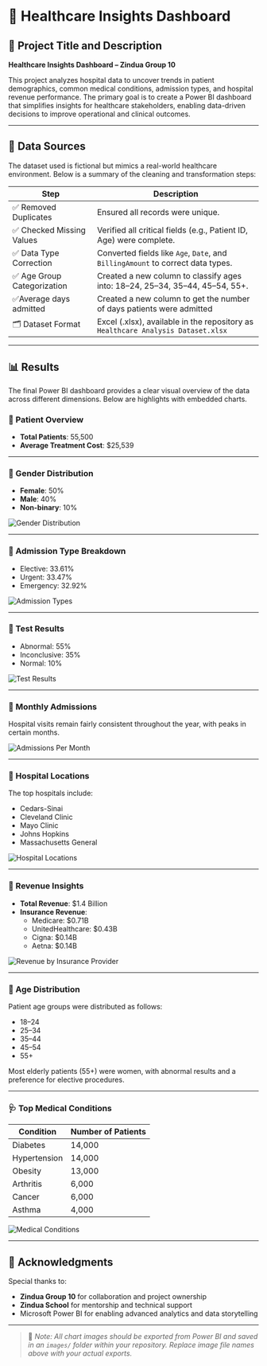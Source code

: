 # 🏥 Healthcare Insights Dashboard

## 📌 Project Title and Description

**Healthcare Insights Dashboard – Zindua Group 10**

This project analyzes hospital data to uncover trends in patient demographics, common medical conditions, admission types, and hospital revenue performance. The primary goal is to create a Power BI dashboard that simplifies insights for healthcare stakeholders, enabling data-driven decisions to improve operational and clinical outcomes.

---

## 📂 Data Sources

The dataset used is fictional but mimics a real-world healthcare environment. Below is a summary of the cleaning and transformation steps:

| Step                     | Description                                                                 |
|--------------------------|-----------------------------------------------------------------------------|
| ✅ Removed Duplicates     | Ensured all records were unique.                                             |
| ✅ Checked Missing Values | Verified all critical fields (e.g., Patient ID, Age) were complete.          |
| ✅ Data Type Correction   | Converted fields like `Age`, `Date`, and `BillingAmount` to correct data types.       |
| ✅ Age Group Categorization | Created a new column to classify ages into: 18–24, 25–34, 35–44, 45–54, 55+. |
|✅Average days admitted     | Created a new column to get the number of days patients were admitted|
| 🗂 Dataset Format         | Excel (.xlsx), available in the repository as `Healthcare Analysis Dataset.xlsx`

---

## 📊 Results

The final Power BI dashboard provides a clear visual overview of the data across different dimensions. Below are highlights with embedded charts.

### 👥 Patient Overview

- **Total Patients**: 55,500  
- **Average Treatment Cost**: $25,539  

---

### 🔹 Gender Distribution

- **Female**: 50%  
- **Male**: 40%  
- **Non-binary**: 10%  

![Gender Distribution](Screenshot-2025-04-16-141316.png)

---

### 🏥 Admission Type Breakdown

- Elective: 33.61%  
- Urgent: 33.47%  
- Emergency: 32.92%  

![Admission Types](Screenshot-2025-04-16-141525.png)

---

### 🧪 Test Results

- Abnormal: 55%  
- Inconclusive: 35%  
- Normal: 10%  

![Test Results](Screenshot-2025-04-16-141534.png)

---

### 📆 Monthly Admissions

Hospital visits remain fairly consistent throughout the year, with peaks in certain months.

![Admissions Per Month](Screenshot-2025-04-16-141603.png)

---

### 📍 Hospital Locations

The top hospitals include:
- Cedars-Sinai
- Cleveland Clinic
- Mayo Clinic
- Johns Hopkins
- Massachusetts General

![Hospital Locations](Screenshot-2025-04-16-141613.png)

---

### 💸 Revenue Insights

- **Total Revenue**: $1.4 Billion  
- **Insurance Revenue**:
  - Medicare: $0.71B  
  - UnitedHealthcare: $0.43B  
  - Cigna: $0.14B  
  - Aetna: $0.14B  

![Revenue by Insurance Provider](Screenshot-2025-04-16-141551.png)

---

### 🧓 Age Distribution

Patient age groups were distributed as follows:

- 18–24  
- 25–34  
- 35–44  
- 45–54  
- 55+  

Most elderly patients (55+) were women, with abnormal results and a preference for elective procedures.

---

### 🩺 Top Medical Conditions

| Condition     | Number of Patients |
|---------------|--------------------|
| Diabetes      | 14,000             |
| Hypertension  | 14,000             |
| Obesity       | 13,000             |
| Arthritis     | 6,000              |
| Cancer        | 6,000              |
| Asthma        | 4,000              |

![Medical Conditions](Screenshot-2025-04-16-141544.png)

---

## 🙌 Acknowledgments

Special thanks to:
- **Zindua Group 10** for collaboration and project ownership
- **Zindua School** for mentorship and technical support
- Microsoft Power BI for enabling advanced analytics and data storytelling

---

> 📝 _Note: All chart images should be exported from Power BI and saved in an `images/` folder within your repository. Replace image file names above with your actual exports._
